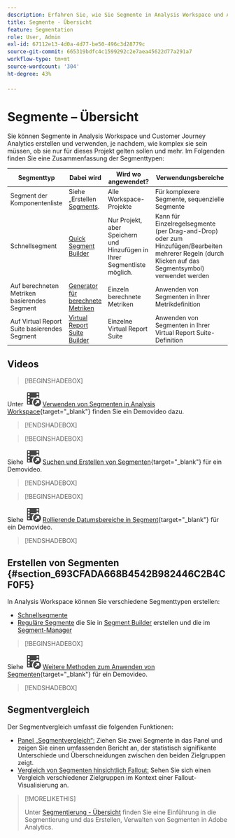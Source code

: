 ```yaml
---
description: Erfahren Sie, wie Sie Segmente in Analysis Workspace und Adobe Analytics erstellen und verwenden.
title: Segmente - Übersicht
feature: Segmentation
role: User, Admin
exl-id: 67112e13-4d0a-4d77-be50-496c3d28779c
source-git-commit: 665319bdfc4c1599292c2e7aea45622d77a291a7
workflow-type: tm+mt
source-wordcount: '304'
ht-degree: 43%

---
```



# Segmente – Übersicht

Sie können Segmente in Analysis Workspace und Customer Journey Analytics erstellen und verwenden, je nachdem, wie komplex sie sein müssen, ob sie nur für dieses Projekt gelten sollen und mehr. Im Folgenden finden Sie eine Zusammenfassung der Segmenttypen:

| Segmenttyp | Dabei wird | Wird wo angewendet? | Verwendungsbereiche |
| --- | --- | --- | --- |
| Segment der Komponentenliste | Siehe „Erstellen [&#x200B; Segments](/help/components/segmentation/segmentation-workflow/seg-create.md). | Alle Workspace-Projekte | Für komplexere Segmente, sequenzielle Segmente |
| Schnellsegment | [Quick Segment Builder](/help/analyze/analysis-workspace/components/segments/quick-segments.md) | Nur Projekt, aber Speichern und Hinzufügen in Ihrer Segmentliste möglich. | Kann für Einzelregelsegmente (per Drag-and-Drop) oder zum Hinzufügen/Bearbeiten mehrerer Regeln (durch Klicken auf das Segmentsymbol) verwendet werden |
| Auf berechneten Metriken basierendes Segment | [Generator für berechnete Metriken](/help/components/calculated-metrics/workflow/c-build-metrics/metrics-with-segments.md) | Einzeln berechnete Metriken | Anwenden von Segmenten in Ihrer Metrikdefinition |
| Auf Virtual Report Suite basierendes Segment | [Virtual Report Suite Builder](/help/components/vrs/c-workflow-vrs/vrs-create.md) | Einzelne Virtual Report Suite | Anwenden von Segmenten in Ihrer Virtual Report Suite-Definition |

## Videos

>[!BEGINSHADEBOX]

Unter ![VideoCheckedOut](/help/assets/icons/VideoCheckedOut.svg) [Verwenden von Segmenten in Analysis Workspace](https://video.tv.adobe.com/v/41392?quality=12&learn=on&captions=ger){target="_blank"} finden Sie ein Demovideo dazu.

>[!ENDSHADEBOX]


>[!BEGINSHADEBOX]

Siehe ![VideoCheckedOut](/help/assets/icons/VideoCheckedOut.svg) [Suchen und Erstellen von Segmenten](https://video.tv.adobe.com/v/334092?quality=12&learn=on){target="_blank"} für ein Demovideo.

>[!ENDSHADEBOX]


>[!BEGINSHADEBOX]

Siehe ![VideoCheckedOut](/help/assets/icons/VideoCheckedOut.svg) [Rollierende Datumsbereiche in Segment](https://video.tv.adobe.com/v/25403?quality=12&learn=on){target="_blank"} für ein Demovideo.

>[!ENDSHADEBOX]


## Erstellen von Segmenten {#section_693CFADA668B4542B982446C2B4CF0F5}

In Analysis Workspace können Sie verschiedene Segmenttypen erstellen:

* [Schnellsegmente](/help/analyze/analysis-workspace/components/segments/quick-segments.md)
* [Reguläre Segmente](/help/components/segmentation/segmentation-workflow/seg-create.md) die Sie in [Segment Builder](/help/components/segmentation/segmentation-workflow/seg-build.md) erstellen und die im [Segment-Manager](/help/components/segmentation/segmentation-workflow/seg-manage.md)


>[!BEGINSHADEBOX]

Siehe ![VideoCheckedOut](/help/assets/icons/VideoCheckedOut.svg) [Weitere Methoden zum Anwenden von Segmenten](https://video.tv.adobe.com/v/33620?quality=12&learn=on&captions=ger){target="_blank"} für ein Demovideo.

>[!ENDSHADEBOX]


## Segmentvergleich

Der Segmentvergleich umfasst die folgenden Funktionen:

* [Panel „Segmentvergleich“:](/help/analyze/analysis-workspace/c-panels/c-segment-comparison/segment-comparison.md) Ziehen Sie zwei Segmente in das Panel und zeigen Sie einen umfassenden Bericht an, der statistisch signifikante Unterschiede und Überschneidungen zwischen den beiden Zielgruppen zeigt.
* [Vergleich von Segmenten hinsichtlich Fallout:](/help/analyze/analysis-workspace/visualizations/fallout/compare-segments-fallout.md) Sehen Sie sich einen Vergleich verschiedener Zielgruppen im Kontext einer Fallout-Visualisierung an.




>[!MORELIKETHIS]
>
>Unter [Segmentierung - Übersicht](/help/components/segmentation/seg-overview.md) finden Sie eine Einführung in die Segmentierung und das Erstellen, Verwalten von Segmenten in Adobe Analytics.
